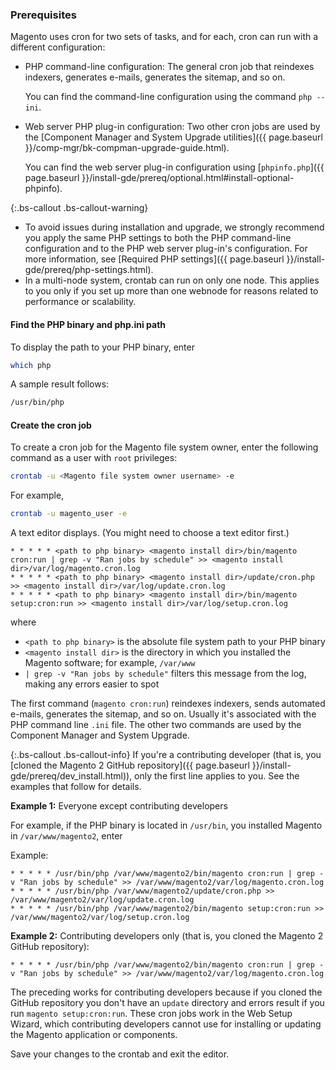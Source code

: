 ### Prerequisites

Magento uses cron for two sets of tasks, and for each, cron can run with a different configuration:

*	PHP command-line configuration: The general cron job that reindexes indexers, generates e-mails, generates the sitemap, and so on.

	You can find the command-line configuration using the command `php --ini`.

*	Web server PHP plug-in configuration: Two other cron jobs are used by the [Component Manager and System Upgrade utilities]({{ page.baseurl }}/comp-mgr/bk-compman-upgrade-guide.html).

	You can find the web server plug-in configuration using [`phpinfo.php`]({{ page.baseurl }}/install-gde/prereq/optional.html#install-optional-phpinfo).

{:.bs-callout .bs-callout-warning}

*	To avoid issues during installation and upgrade, we strongly recommend you apply the same PHP settings to both the PHP command-line configuration and to the PHP web server plug-in's configuration. For more information, see [Required PHP settings]({{ page.baseurl }}/install-gde/prereq/php-settings.html).
*	In a multi-node system, crontab can run on only one node. This applies to you only if you set up more than one webnode for reasons related to performance or scalability.

#### Find the PHP binary and php.ini path

To display the path to your PHP binary, enter

```bash
which php
```

A sample result follows:

```bash
/usr/bin/php
```

#### Create the cron job

To create a cron job for the Magento file system owner, enter the following command as a user with `root` privileges:

```bash
crontab -u <Magento file system owner username> -e
```

For example,

```bash
crontab -u magento_user -e
```

A text editor displays. (You might need to choose a text editor first.)

```terminal
* * * * * <path to php binary> <magento install dir>/bin/magento cron:run | grep -v "Ran jobs by schedule" >> <magento install dir>/var/log/magento.cron.log
* * * * * <path to php binary> <magento install dir>/update/cron.php >> <magento install dir>/var/log/update.cron.log
* * * * * <path to php binary> <magento install dir>/bin/magento setup:cron:run >> <magento install dir>/var/log/setup.cron.log
```

where

*	`<path to php binary>` is the absolute file system path to your PHP binary
*	`<magento install dir>` is the directory in which you installed the Magento software; for example, `/var/www`
*	`| grep -v "Ran jobs by schedule"` filters this message from the log, making any errors easier to spot

The first command (`magento cron:run`) reindexes indexers, sends automated e-mails, generates the sitemap, and so on. Usually it's associated with the PHP command line `.ini` file. The other two commands are used by the Component Manager and System Upgrade.

{:.bs-callout .bs-callout-info}
If you're a contributing developer (that is, you [cloned the Magento 2 GitHub repository]({{ page.baseurl }}/install-gde/prereq/dev_install.html)), only the first line applies to you. See the examples that follow for details.

**Example 1:** Everyone except contributing developers

For example, if the PHP binary is located in `/usr/bin`, you installed Magento in `/var/www/magento2`, enter

Example:

```terminal
* * * * * /usr/bin/php /var/www/magento2/bin/magento cron:run | grep -v "Ran jobs by schedule" >> /var/www/magento2/var/log/magento.cron.log
* * * * * /usr/bin/php /var/www/magento2/update/cron.php >> /var/www/magento2/var/log/update.cron.log
* * * * * /usr/bin/php /var/www/magento2/bin/magento setup:cron:run >> /var/www/magento2/var/log/setup.cron.log
```

**Example 2:** Contributing developers only (that is, you cloned the Magento 2 GitHub repository):

```terminal
* * * * * /usr/bin/php /var/www/magento2/bin/magento cron:run | grep -v "Ran jobs by schedule" >> /var/www/magento2/var/log/magento.cron.log
```

The preceding works for contributing developers because if you cloned the GitHub repository you don't have an `update` directory and errors result if you run `magento setup:cron:run`. These cron jobs work in the Web Setup Wizard, which contributing developers cannot use for installing or updating the Magento application or components.

Save your changes to the crontab and exit the editor.

